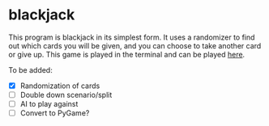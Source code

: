 # blackjack
This program is blackjack in its simplest form. It uses a randomizer to
find out which cards you will be given, and you can choose to take another
card or give up. This game is played in the terminal and can be played [here](https://replit.com/@brenleung/blackjack).

To be added:
- [x] Randomization of cards
- [ ] Double down scenario/split
- [ ] AI to play against
- [ ] Convert to PyGame?